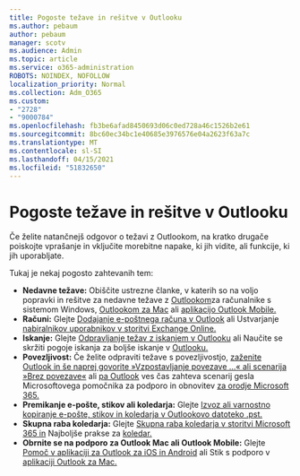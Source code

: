 ```yaml
---
title: Pogoste težave in rešitve v Outlooku
ms.author: pebaum
author: pebaum
manager: scotv
ms.audience: Admin
ms.topic: article
ms.service: o365-administration
ROBOTS: NOINDEX, NOFOLLOW
localization_priority: Normal
ms.collection: Adm_O365
ms.custom:
- "2728"
- "9000784"
ms.openlocfilehash: fb3be6afad8450693d06c0ed728a46c1526b2e61
ms.sourcegitcommit: 8bc60ec34bc1e40685e3976576e04a2623f63a7c
ms.translationtype: MT
ms.contentlocale: sl-SI
ms.lasthandoff: 04/15/2021
ms.locfileid: "51832650"
---
```

# <a name="outlook-common-issues-and-resolutions"></a>Pogoste težave in rešitve v Outlooku

Če želite natančnejš odgovor o težavi z Outlookom, na kratko drugače poiskojte vprašanje in vključite morebitne napake, ki jih vidite, ali funkcije, ki jih uporabljate.

Tukaj je nekaj pogosto zahtevanih tem:

- **Nedavne težave:**  Obiščite ustrezne članke, v katerih so na voljo popravki in rešitve za nedavne težave z [Outlookom](https://support.office.com/article/ecf61305-f84f-4e13-bb73-95a214ac1230)za računalnike s sistemom Windows, [Outlookom za Mac](https://support.office.com/article/54afa5e3-db38-422a-9d94-3b55330ded8e) ali [aplikacijo Outlook Mobile.](https://support.office.com/article/a264ef01-9c88-48fb-9285-7017e4f31f02)
- **Računi:**  Glejte [Dodajanje e-poštnega računa v Outlook](https://support.office.com/article/6e27792a-9267-4aa4-8bb6-c84ef146101b) ali Ustvarjanje [nabiralnikov uporabnikov v storitvi Exchange Online.](https://docs.microsoft.com/Exchange/recipients-in-exchange-online/create-user-mailboxes)
- **Iskanje:**  Glejte [Odpravljanje težav z iskanjem v Outlooku](https://support.office.com/article/2556b11f-f4d8-46be-b0a7-de33a3f4f066) ali Naučite se skržiti pogoje iskanja za boljše iskanje v [Outlooku.](https://support.office.com/article/D824D1E9-A255-4C8A-8553-276FB895A8DA)
- **Povezljivost:**  Če želite odpraviti težave s povezljivostjo, [zaženite Outlook in še naprej govorite »Vzpostavljanje povezave ...« ali scenarija »Brez povezave«](https://aka.ms/SaRA-OutlookDisconnect) ali [pa Outlook](https://aka.ms/SaRA-OutlookPwdPrompt) ves čas zahteva scenarij gesla Microsoftovega pomočnika za podporo in obnovitev [za orodje Microsoft 365.](https://diagnostics.outlook.com/#/)
- **Premikanje e-pošte, stikov ali koledarja:**  Glejte [Izvoz ali varnostno kopiranje e-pošte, stikov in koledarja v Outlookovo datoteko .pst.](https://support.office.com/article/14252b52-3075-4e9b-be4e-ff9ef1068f91)
- **Skupna raba koledarja:**  Glejte [Skupna raba koledarja v storitvi Microsoft 365 in](https://support.office.com/article/b576ecc3-0945-4d75-85f1-5efafb8a37b4) Najboljše prakse za [koledar.](https://support.office.com/article/D93F72D3-2361-4E0D-8D6A-5C4939C17F39)
- **Obrnite se na podporo za Outlook Mac ali Outlook Mobile:**  Glejte [Pomoč v aplikaciji za Outlook za iOS in Android](https://support.office.com/article/218a22d1-9fa5-4889-b689-de1c63493243) ali Stik s podporo v [aplikaciji Outlook za Mac.](https://support.office.com/article/d0410177-8e65-4487-93f7-206a3a3d71a8)
